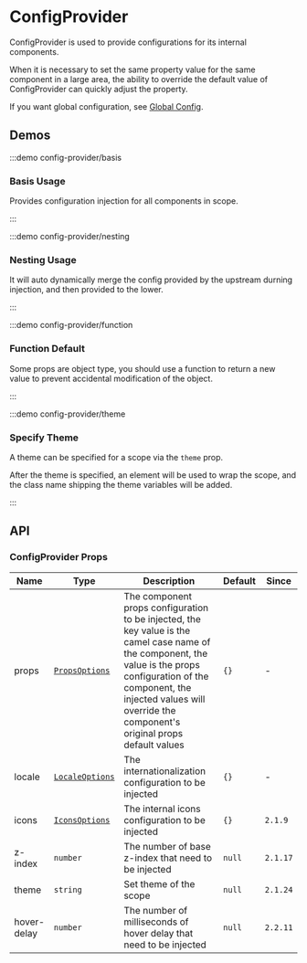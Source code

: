 # ConfigProvider

ConfigProvider is used to provide configurations for its internal components.

When it is necessary to set the same property value for the same component in a large area, the ability to override the default value of ConfigProvider can quickly adjust the property.

If you want global configuration, see [Global Config](/en-US/guide/global-config).

## Demos

:::demo config-provider/basis

### Basis Usage

Provides configuration injection for all components in scope.

:::

:::demo config-provider/nesting

### Nesting Usage

It will auto dynamically merge the config provided by the upstream durning injection, and then provided to the lower.

:::

:::demo config-provider/function

### Function Default

Some props are object type, you should use a function to return a new value to prevent accidental modification of the object.

:::

:::demo config-provider/theme

### Specify Theme

A theme can be specified for a scope via the `theme` prop.

After the theme is specified, an element will be used to wrap the scope, and the class name shipping the theme variables will be added.

:::

## API

### ConfigProvider Props

| Name        | Type                                                                                                 | Description                                                                                                                                                                                                                                     | Default | Since    |
| ----------- | ---------------------------------------------------------------------------------------------------- | ----------------------------------------------------------------------------------------------------------------------------------------------------------------------------------------------------------------------------------------------- | ------- | -------- |
| props       | [`PropsOptions`](https://github.com/vexip-ui/vexip-ui/blob/main/components/props.ts)                 | The component props configuration to be injected, the key value is the camel case name of the component, the value is the props configuration of the component, the injected values will override the component's original props default values | `{}`    | -        |
| locale      | [`LocaleOptions`](https://github.com/vexip-ui/vexip-ui/blob/main/common/config/src/locale/helper.ts) | The internationalization configuration to be injected                                                                                                                                                                                           | `{}`    | -        |
| icons       | [`IconsOptions`](https://github.com/vexip-ui/vexip-ui/blob/main/common/config/src/icons.ts)          | The internal icons configuration to be injected                                                                                                                                                                                                 | `{}`    | `2.1.9`  |
| z-index     | `number`                                                                                             | The number of base z-index that need to be injected                                                                                                                                                                                             | `null`  | `2.1.17` |
| theme       | `string`                                                                                             | Set theme of the scope                                                                                                                                                                                                                          | `null`  | `2.1.24` |
| hover-delay | `number`                                                                                             | The number of milliseconds of hover delay that need to be injected                                                                                                                                                                              | `null`  | `2.2.11` |
